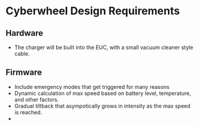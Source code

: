 # Cyberwheel Design Requirements
## Hardware
- The charger will be built into the EUC, with a small vacuum cleaner style cable.


## Firmware
- Include emergency modes that get triggered for many reasons
- Dynamic calculation of max speed based on battery level, temperature, and other factors.
- Gradual tiltback that asympotically grows in intensity as the max speed is reached.
- 

